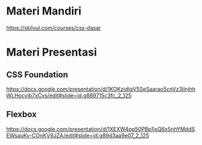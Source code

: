 # Materi Mandiri

https://skilvul.com/courses/css-dasar

# Materi Presentasi

## CSS Foundation

https://docs.google.com/presentation/d/1KOKzidIqV5SeSaarao5cnVz3ilnjhhWLHocvib7xCvs/edit#slide=id.g889715c3fc_2_125

## Flexbox

https://docs.google.com/presentation/d/1XEXW4pp50PBp1jsQ6x5nhYMddSEWsauKv-COnKV9JZA/edit#slide=id.g89d3aa9e07_2_125
